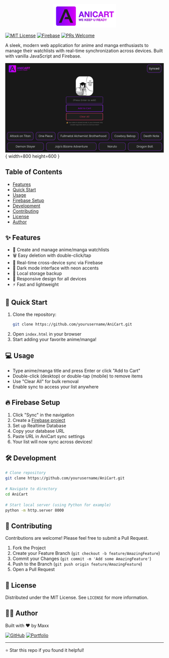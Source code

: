 <p align="center">
  <img src="asset/anicartfulllogo.jpg" alt="AniCart logo" width="200"/>
</p>

[![MIT License](https://img.shields.io/badge/License-MIT-blue.svg)](https://opensource.org/licenses/MIT)
[![Firebase](https://img.shields.io/badge/Firebase-Ready-orange)](https://firebase.google.com/)
[![PRs Welcome](https://img.shields.io/badge/PRs-welcome-brightgreen.svg)](http://makeapullrequest.com)

A sleek, modern web application for anime and manga enthusiasts to manage their watchlists with real-time synchronization across devices. Built with vanilla JavaScript and Firebase.

![AniCart Screenshot](asset/AniCartscreen.png) { width=800 height=600 }

## Table of Contents
- [Features](#features)
- [Quick Start](#quick-start)
- [Usage](#usage)
- [Firebase Setup](#firebase-setup)
- [Development](#development)
- [Contributing](#contributing)
- [License](#license)
- [Author](#author)

## ✨ Features

- 📝 Create and manage anime/manga watchlists
- 🗑️ Easy deletion with double-click/tap
- 🔄 Real-time cross-device sync via Firebase
- 🌙 Dark mode interface with neon accents
- 💾 Local storage backup
- 📱 Responsive design for all devices
- ⚡ Fast and lightweight

## 🚀 Quick Start

1. Clone the repository:
   ```bash
   git clone https://github.com/yourusername/AniCart.git
   ```
2. Open `index.html` in your browser
3. Start adding your favorite anime/manga!

## 💻 Usage

- Type anime/manga title and press Enter or click "Add to Cart"
- Double-click (desktop) or double-tap (mobile) to remove items
- Use "Clear All" for bulk removal
- Enable sync to access your list anywhere

## 🔥 Firebase Setup

1. Click "Sync" in the navigation
2. Create a [Firebase project](https://console.firebase.google.com/)
3. Set up Realtime Database
4. Copy your database URL
5. Paste URL in AniCart sync settings
6. Your list will now sync across devices!

## 🛠️ Development

```bash
# Clone repository
git clone https://github.com/yourusername/AniCart.git

# Navigate to directory
cd AniCart

# Start local server (using Python for example)
python -m http.server 8000
```

## 🤝 Contributing

Contributions are welcome! Please feel free to submit a Pull Request.

1. Fork the Project
2. Create your Feature Branch (`git checkout -b feature/AmazingFeature`)
3. Commit your Changes (`git commit -m 'Add some AmazingFeature'`)
4. Push to the Branch (`git push origin feature/AmazingFeature`)
5. Open a Pull Request

## 📄 License

Distributed under the MIT License. See `LICENSE` for more information.

## 👨‍💻 Author

Built with ❤️ by Maxx

[![GitHub](https://img.shields.io/badge/GitHub-Maxxjx-black?style=flat&logo=github)](https://github.com/Maxxjx)
[![Portfolio](https://img.shields.io/badge/Portfolio-Coming_Soon-purple?style=flat)](https://github.com/Maxxjx)

---

⭐ Star this repo if you found it helpful!
